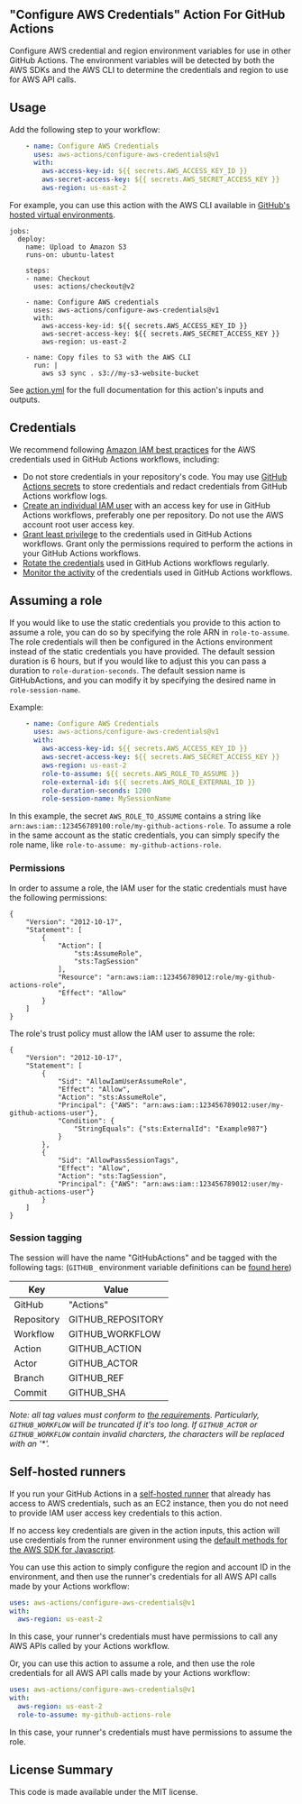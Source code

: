 ## "Configure AWS Credentials" Action For GitHub Actions

Configure AWS credential and region environment variables for use in other GitHub Actions.  The environment variables will be detected by both the AWS SDKs and the AWS CLI to determine the credentials and region to use for AWS API calls.

## Usage

Add the following step to your workflow:

```yaml
    - name: Configure AWS Credentials
      uses: aws-actions/configure-aws-credentials@v1
      with:
        aws-access-key-id: ${{ secrets.AWS_ACCESS_KEY_ID }}
        aws-secret-access-key: ${{ secrets.AWS_SECRET_ACCESS_KEY }}
        aws-region: us-east-2
```

For example, you can use this action with the AWS CLI available in [GitHub's hosted virtual environments](https://help.github.com/en/actions/reference/software-installed-on-github-hosted-runners).

```
jobs:
  deploy:
    name: Upload to Amazon S3
    runs-on: ubuntu-latest

    steps:
    - name: Checkout
      uses: actions/checkout@v2

    - name: Configure AWS credentials
      uses: aws-actions/configure-aws-credentials@v1
      with:
        aws-access-key-id: ${{ secrets.AWS_ACCESS_KEY_ID }}
        aws-secret-access-key: ${{ secrets.AWS_SECRET_ACCESS_KEY }}
        aws-region: us-east-2

    - name: Copy files to S3 with the AWS CLI
      run: |
        aws s3 sync . s3://my-s3-website-bucket
```

See [action.yml](action.yml) for the full documentation for this action's inputs and outputs.

## Credentials

We recommend following [Amazon IAM best practices](https://docs.aws.amazon.com/IAM/latest/UserGuide/best-practices.html) for the AWS credentials used in GitHub Actions workflows, including:
* Do not store credentials in your repository's code.  You may use [GitHub Actions secrets](https://help.github.com/en/actions/automating-your-workflow-with-github-actions/creating-and-using-encrypted-secrets) to store credentials and redact credentials from GitHub Actions workflow logs.
* [Create an individual IAM user](https://docs.aws.amazon.com/IAM/latest/UserGuide/best-practices.html#create-iam-users) with an access key for use in GitHub Actions workflows, preferably one per repository. Do not use the AWS account root user access key.
* [Grant least privilege](https://docs.aws.amazon.com/IAM/latest/UserGuide/best-practices.html#grant-least-privilege) to the credentials used in GitHub Actions workflows.  Grant only the permissions required to perform the actions in your GitHub Actions workflows.
* [Rotate the credentials](https://docs.aws.amazon.com/IAM/latest/UserGuide/best-practices.html#rotate-credentials) used in GitHub Actions workflows regularly.
* [Monitor the activity](https://docs.aws.amazon.com/IAM/latest/UserGuide/best-practices.html#keep-a-log) of the credentials used in GitHub Actions workflows.

## Assuming a role
If you would like to use the static credentials you provide to this action to assume a role, you can do so by specifying the role ARN in `role-to-assume`.
The role credentials will then be configured in the Actions environment instead of the static credentials you have provided.
The default session duration is 6 hours, but if you would like to adjust this you can pass a duration to `role-duration-seconds`.
The default session name is GitHubActions, and you can modify it by specifying the desired name in `role-session-name`.

Example:
```yaml
    - name: Configure AWS Credentials
      uses: aws-actions/configure-aws-credentials@v1
      with:
        aws-access-key-id: ${{ secrets.AWS_ACCESS_KEY_ID }}
        aws-secret-access-key: ${{ secrets.AWS_SECRET_ACCESS_KEY }}
        aws-region: us-east-2
        role-to-assume: ${{ secrets.AWS_ROLE_TO_ASSUME }}
        role-external-id: ${{ secrets.AWS_ROLE_EXTERNAL_ID }}
        role-duration-seconds: 1200
        role-session-name: MySessionName
```
In this example, the secret `AWS_ROLE_TO_ASSUME` contains a string like `arn:aws:iam::123456789100:role/my-github-actions-role`.  To assume a role in the same account as the static credentials, you can simply specify the role name, like `role-to-assume: my-github-actions-role`.

### Permissions

In order to assume a role, the IAM user for the static credentials must have the following permissions:
```
{
    "Version": "2012-10-17",
    "Statement": [
        {
            "Action": [
                "sts:AssumeRole",
                "sts:TagSession"
            ],
            "Resource": "arn:aws:iam::123456789012:role/my-github-actions-role",
            "Effect": "Allow"
        }
    ]
}
```

The role's trust policy must allow the IAM user to assume the role:
```
{
    "Version": "2012-10-17",
    "Statement": [
        {
            "Sid": "AllowIamUserAssumeRole",
            "Effect": "Allow",
            "Action": "sts:AssumeRole",
            "Principal": {"AWS": "arn:aws:iam::123456789012:user/my-github-actions-user"},
            "Condition": {
                "StringEquals": {"sts:ExternalId": "Example987"}
            }
        },
        {
            "Sid": "AllowPassSessionTags",
            "Effect": "Allow",
            "Action": "sts:TagSession",
            "Principal": {"AWS": "arn:aws:iam::123456789012:user/my-github-actions-user"}
        }
    ]
}
```

### Session tagging
The session will have the name "GitHubActions" and be tagged with the following tags:
(`GITHUB_` environment variable definitions can be [found here](https://help.github.com/en/actions/automating-your-workflow-with-github-actions/using-environment-variables#default-environment-variables))

| Key | Value|
| --- | --- |
| GitHub | "Actions" |
| Repository | GITHUB_REPOSITORY |
| Workflow | GITHUB_WORKFLOW |
| Action | GITHUB_ACTION |
| Actor | GITHUB_ACTOR |
| Branch | GITHUB_REF |
| Commit | GITHUB_SHA |

_Note: all tag values must conform to [the requirements](https://docs.aws.amazon.com/STS/latest/APIReference/API_Tag.html). Particularly, `GITHUB_WORKFLOW` will be truncated if it's too long. If `GITHUB_ACTOR` or `GITHUB_WORKFLOW` contain invalid charcters, the characters will be replaced with an '*'._

## Self-hosted runners

If you run your GitHub Actions in a [self-hosted runner](https://help.github.com/en/actions/hosting-your-own-runners/about-self-hosted-runners) that already has access to AWS credentials, such as an EC2 instance, then you do not need to provide IAM user access key credentials to this action.

If no access key credentials are given in the action inputs, this action will use credentials from the runner environment using the [default methods for the AWS SDK for Javascript](https://docs.aws.amazon.com/sdk-for-javascript/v2/developer-guide/setting-credentials-node.html).

You can use this action to simply configure the region and account ID in the environment, and then use the runner's credentials for all AWS API calls made by your Actions workflow:
```yaml
uses: aws-actions/configure-aws-credentials@v1
with:
  aws-region: us-east-2
```
In this case, your runner's credentials must have permissions to call any AWS APIs called by your Actions workflow.

Or, you can use this action to assume a role, and then use the role credentials for all AWS API calls made by your Actions workflow:
```yaml
uses: aws-actions/configure-aws-credentials@v1
with:
  aws-region: us-east-2
  role-to-assume: my-github-actions-role
```
In this case, your runner's credentials must have permissions to assume the role.

## License Summary

This code is made available under the MIT license.
